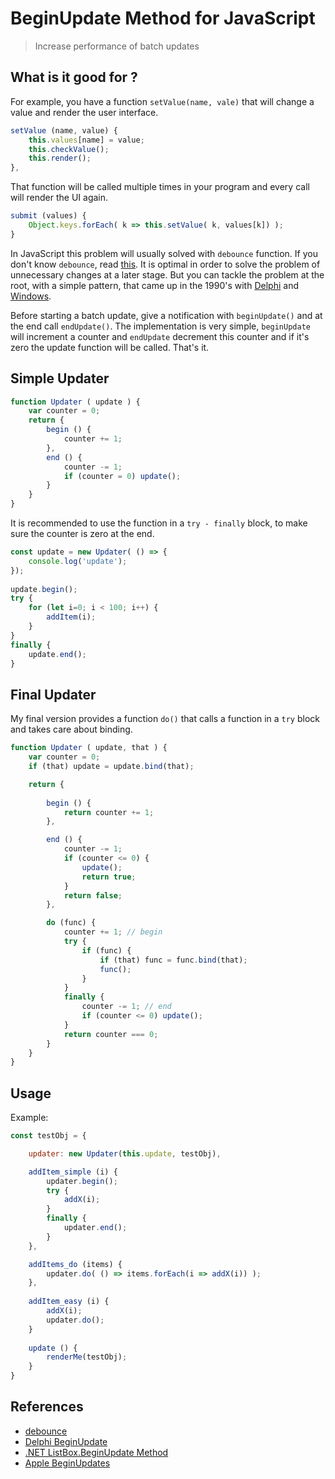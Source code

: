 # BeginUpdate Method for JavaScript

> Increase performance of batch updates



## What is it good for ?

For example, you have a function `setValue(name, vale)` that will change a value and render the user interface.

```javascript
setValue (name, value) {
	this.values[name] = value;
	this.checkValue();
	this.render();
},
```


That function will be called multiple times in your program and every call will render the UI again. 

```javascript
submit (values) {
	Object.keys.forEach( k => this.setValue( k, values[k]) );
}
```

In JavaScript this problem will usually solved with `debounce` function. If you don't know `debounce`, read [this][debouncearticle]. It is optimal in order to solve the problem of unnecessary changes at a later stage. But you can tackle the problem at the root, with a simple pattern, that came up in the 1990's with [Delphi][delphiarticle] and [Windows][ListBoxBeginUpdateMethod]. 

Before starting a batch update, give a notification with `beginUpdate()` and at the end call `endUpdate()`. The implementation is very simple, `beginUpdate` will increment a counter and `endUpdate` decrement this counter and if it's zero the update function will be called. That's it.

## Simple Updater


```javascript
function Updater ( update ) {
	var counter = 0;
    return {
        begin () { 
            counter += 1; 
        },
        end () { 
            counter -= 1; 
            if (counter = 0) update();
        }
    }
}    
```

It is recommended to use the function in a `try - finally` block, to make sure the counter is zero at the end.

```javascript
const update = new Updater( () => {
	console.log('update');
});
   
update.begin();
try {
	for (let i=0; i < 100; i++) {
    	addItem(i);
  	}
}
finally {
	update.end();
}
```



## Final Updater

My final version provides a function `do()` that calls a function in a `try` block and takes care about binding.



```javascript
function Updater ( update, that ) {
	var counter = 0;
	if (that) update = update.bind(that);

    return {
        
        begin () { 
            return counter += 1; 
        },

        end () { 
            counter -= 1; 
            if (counter <= 0) {
                update();
                return true;
            }
            return false;
        },

        do (func) {
            counter += 1; // begin
            try {
                if (func) {
                    if (that) func = func.bind(that);
                    func();
                }
            }
            finally {
                counter -= 1; // end
                if (counter <= 0) update();
            }
            return counter === 0;
        }
    }
}    
```



## Usage

Example:

```javascript
const testObj = {

	updater: new Updater(this.update, testObj),

	addItem_simple (i) {
		updater.begin();
		try {
			addX(i);
		}
		finally {
			updater.end();
		}
	},

	addItems_do (items) {
		updater.do( () => items.forEach(i => addX(i)) );
	},
	
	addItem_easy (i) {
		addX(i);
		updater.do();
	}
	
	update () {
		renderMe(testObj);
	}
}
```



## References

- [debounce][debouncearticle]
- [Delphi BeginUpdate][delphiarticle]
- [.NET ListBox.BeginUpdate Method][ListBoxBeginUpdateMethod]
- [Apple BeginUpdates][appleBeginUpdates]





<!--- references --->

[debouncearticle]: https://davidwalsh.name/javascript-debounce-function
[ListBoxBeginUpdateMethod]: https://docs.microsoft.com/en-us/dotnet/api/system.windows.forms.listbox.beginupdate?view=netframework-4.8
[delphiarticle]: http://docwiki.embarcadero.com/CodeExamples/Rio/en/BeginUpdate_(Delphi)
[delphiwiki]: https://en.wikipedia.org/wiki/Delphi_(software)
[appleBeginUpdates]: https://developer.apple.com/documentation/uikit/uitableview/1614908-beginupdates







